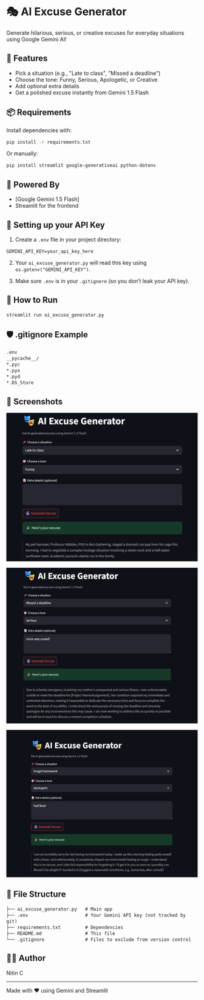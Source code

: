 # 🎭 AI Excuse Generator

Generate hilarious, serious, or creative excuses for everyday situations using Google Gemini AI!

## 🚀 Features

- Pick a situation (e.g., "Late to class", "Missed a deadline")
- Choose the tone: Funny, Serious, Apologetic, or Creative
- Add optional extra details
- Get a polished excuse instantly from Gemini 1.5 Flash

## 📦 Requirements

Install dependencies with:

```bash
pip install -r requirements.txt
````

Or manually:

```bash
pip install streamlit google-generativeai python-dotenv
```

## 🧠 Powered By

* [Google Gemini 1.5 Flash]
* Streamlit for the frontend

## 🔐 Setting up your API Key

1. Create a `.env` file in your project directory:

```
GEMINI_API_KEY=your_api_key_here
```

2. Your `ai_excuse_generator.py` will read this key using `os.getenv("GEMINI_API_KEY")`.

3. Make sure `.env` is in your `.gitignore` (so you don’t leak your API key).

## 🏁 How to Run

```bash
streamlit run ai_excuse_generator.py
```

## 🛡️ .gitignore Example

```
.env
__pycache__/
*.pyc
*.pyo
*.pyd
*.DS_Store
```

## 📸 Screenshots

![alt text](image.png)



![alt text](image-1.png)



![alt text](image-2.png)



> 

## 📂 File Structure

```
├── ai_excuse_generator.py   # Main app
├── .env                     # Your Gemini API key (not tracked by git)
├── requirements.txt         # Dependencies
├── README.md                # This file
└── .gitignore               # Files to exclude from version control
```

## 👨‍💻 Author

Nitin C

---

Made with ❤️ using Gemini and Streamlit



